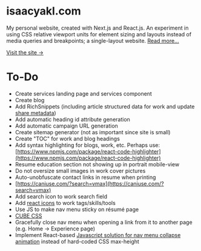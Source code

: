 # isaacyakl.com

My personal website, created with Next.js and React.js. An experiment in using CSS relative viewport units for element sizing and layouts instead of media queries and breakpoints; a single-layout website. [Read more...](https://www.isaacyakl.com/work/isaacyakl-com)

[Visit the site &rarr;](https://www.isaacyakl.com)

# To-Do

-  Create services landing page and services component
-  Create blog
-  Add RichSnippets (including article structured data for work and update [share metadata](https://ogp.me/#no_vertical))
-  Add automatic heading id attribute generation
-  Add automatic campaign URL generation
-  Create sitemap generator (not as important since site is small)
-  Create "TOC" for work and blog headings
-  Add syntax highlighting for blogs, work, etc. Perhaps use: [https://www.npmjs.com/package/react-code-highlighter](https://www.npmjs.com/package/react-code-highlighter)
-  Resume education section not showing up in portrait mobile-view
-  Do not oversize small images in work cover pictures
-  Auto-unobfuscate contact links in resume when printing
-  [https://caniuse.com/?search=vmax](https://caniuse.com/?search=vmax)
-  Add search icon to work search field
-  Add [react icons](https://react-icons.github.io/react-icons) to work tags/skills/tools
-  Use JS to make nav menu sticky on résumé page
-  [CUBE CSS](https://www.smashingmagazine.com/2021/07/global-local-styling-nextjs/)
-  Gracefully close nav menu when opening a link from it to another page (e.g. Home -> Experience page)
-  Implement React-based [Javascript solution for nav menu collapse animation](https://css-tricks.com/using-css-transitions-auto-dimensions/#technique-3-javascript) instead of hard-coded CSS max-height
